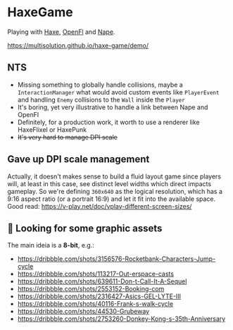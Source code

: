 # HaxeGame

Playing with [Haxe](https://haxe.org/), [OpenFl](http://www.openfl.org/) and [Nape](http://napephys.com/).

https://multisolution.github.io/haxe-game/demo/

## NTS
- Missing something to globally handle collisions, maybe a `InteractionManager` what would avoid custom events like `PlayerEvent` and handling `Enemy` collisions to the `Wall` inside the `Player`
- It's boring, yet very illustrative to handle a link between Nape and OpenFl
- Definitely, for a production work, it worth to use a renderer like HaxeFlixel or HaxePunk
- <strike>It's very hard to manage DPI scale</strike>

## Gave up DPI scale management

Actually, it doesn't makes sense to build a fluid layout game since players will, at least in this case, see distinct level widths which direct impacts gameplay. So we're defining `360x640` as the logical resolution, which has a 9:16 aspect ratio (or a portrait 16:9) and let it fit into the available space. Good read: https://v-play.net/doc/vplay-different-screen-sizes/

## 🎨 Looking for some graphic assets

The main ideia is a **8-bit**, e.g.:
* https://dribbble.com/shots/3156576-Rocketbank-Characters-Jump-cycle
* https://dribbble.com/shots/113217-Out-erspace-casts
* https://dribbble.com/shots/639611-Don-t-Call-It-A-Sequel
* https://dribbble.com/shots/2553152-Booking-com
* https://dribbble.com/shots/2316427-Asics-GEL-LYTE-III
* https://dribbble.com/shots/40116-Frank-s-walk-cycle
* https://dribbble.com/shots/44530-Grubeway
* https://dribbble.com/shots/2753260-Donkey-Kong-s-35th-Anniversary
